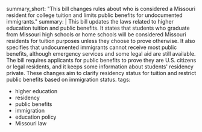 summary_short: "This bill changes rules about who is considered a Missouri resident for college tuition and limits public benefits for undocumented immigrants."
summary: |
  This bill updates the laws related to higher education tuition and public benefits. It states that students who graduate from Missouri high schools or home schools will be considered Missouri residents for tuition purposes unless they choose to prove otherwise. It also specifies that undocumented immigrants cannot receive most public benefits, although emergency services and some legal aid are still available. The bill requires applicants for public benefits to prove they are U.S. citizens or legal residents, and it keeps some information about students' residency private. These changes aim to clarify residency status for tuition and restrict public benefits based on immigration status.
tags:
  - higher education
  - residency
  - public benefits
  - immigration
  - education policy
  - Missouri law

